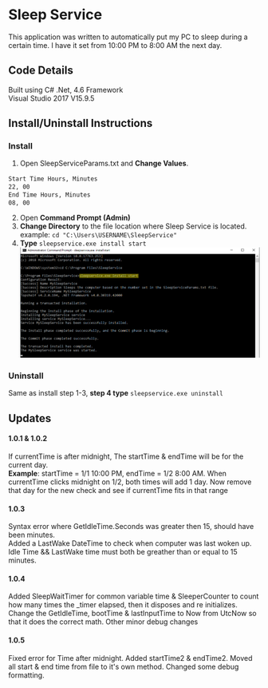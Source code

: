 # Sleep Service
This application was written to automatically put my PC to sleep during a certain time. I have it set from 10:00 PM to 8:00 AM the next day.

## Code Details
Built using C# .Net, 4.6 Framework  
Visual Studio 2017 V15.9.5

## Install/Uninstall Instructions
### Install
1. Open SleepServiceParams.txt and **Change Values**.
```
Start Time Hours, Minutes  
22, 00  
End Time Hours, Minutes  
08, 00
```
2. Open **Command Prompt (Admin)**
3. **Change Directory** to the file location where Sleep Service is located.  
     example: `cd "C:\Users\USERNAME\SleepService"`
4. **Type** `sleepservice.exe install start`
![Sleep Service Install](InstallCommandPrompt.png)

### Uninstall
Same as install step 1-3, **step 4 type** `sleepservice.exe uninstall`

## Updates
#### 1.0.1 & 1.0.2 ####
If currentTime is after midnight, The startTime & endTime will be for the current day.  
**Example**: startTime = 1/1 10:00 PM, endTime = 1/2 8:00 AM. When currentTime clicks midnight on 1/2, both times will add 1 day. Now remove that day for the new check and see if currentTime fits in that range
#### 1.0.3 ####
Syntax error where GetIdleTime.Seconds was greater then 15, should have been minutes.  
Added a LastWake DateTime to check when computer was last woken up. Idle Time && LastWake time must both be greather than or equal to 15 minutes.
#### 1.0.4 ####
Added SleepWaitTimer for common variable time & SleeperCounter to count how many times the _timer elapsed, then it disposes and re initializes.
Change the GetIdleTime, bootTime & lastInputTime to Now from UtcNow so that it does the correct math.
Other minor debug changes
#### 1.0.5 ####
Fixed error for Time after midnight. Added startTime2 & endTime2.
Moved all start & end time from file to it's own method.
Changed some debug formatting.